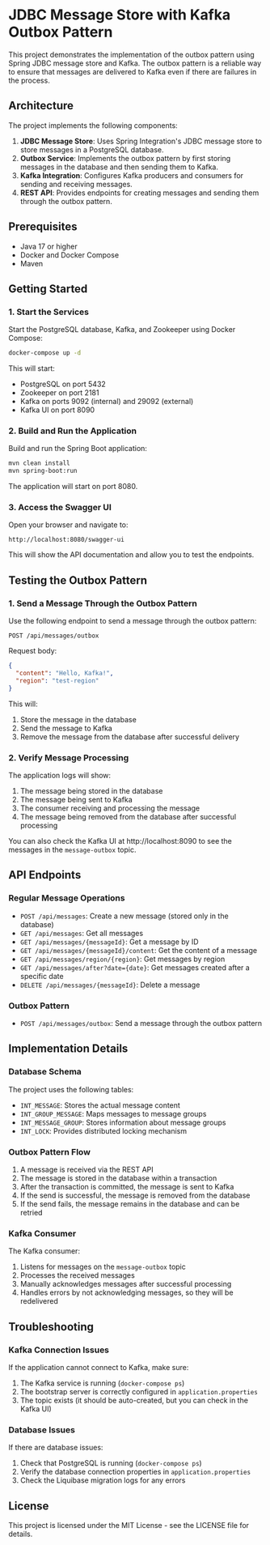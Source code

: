 # JDBC Message Store with Kafka Outbox Pattern

This project demonstrates the implementation of the outbox pattern using Spring JDBC message store and Kafka. The outbox pattern is a reliable way to ensure that messages are delivered to Kafka even if there are failures in the process.

## Architecture

The project implements the following components:

1. **JDBC Message Store**: Uses Spring Integration's JDBC message store to store messages in a PostgreSQL database.
2. **Outbox Service**: Implements the outbox pattern by first storing messages in the database and then sending them to Kafka.
3. **Kafka Integration**: Configures Kafka producers and consumers for sending and receiving messages.
4. **REST API**: Provides endpoints for creating messages and sending them through the outbox pattern.

## Prerequisites

- Java 17 or higher
- Docker and Docker Compose
- Maven

## Getting Started

### 1. Start the Services

Start the PostgreSQL database, Kafka, and Zookeeper using Docker Compose:

```bash
docker-compose up -d
```

This will start:
- PostgreSQL on port 5432
- Zookeeper on port 2181
- Kafka on ports 9092 (internal) and 29092 (external)
- Kafka UI on port 8090

### 2. Build and Run the Application

Build and run the Spring Boot application:

```bash
mvn clean install
mvn spring-boot:run
```

The application will start on port 8080.

### 3. Access the Swagger UI

Open your browser and navigate to:

```
http://localhost:8080/swagger-ui
```

This will show the API documentation and allow you to test the endpoints.

## Testing the Outbox Pattern

### 1. Send a Message Through the Outbox Pattern

Use the following endpoint to send a message through the outbox pattern:

```
POST /api/messages/outbox
```

Request body:
```json
{
  "content": "Hello, Kafka!",
  "region": "test-region"
}
```

This will:
1. Store the message in the database
2. Send the message to Kafka
3. Remove the message from the database after successful delivery

### 2. Verify Message Processing

The application logs will show:
1. The message being stored in the database
2. The message being sent to Kafka
3. The consumer receiving and processing the message
4. The message being removed from the database after successful processing

You can also check the Kafka UI at http://localhost:8090 to see the messages in the `message-outbox` topic.

## API Endpoints

### Regular Message Operations

- `POST /api/messages`: Create a new message (stored only in the database)
- `GET /api/messages`: Get all messages
- `GET /api/messages/{messageId}`: Get a message by ID
- `GET /api/messages/{messageId}/content`: Get the content of a message
- `GET /api/messages/region/{region}`: Get messages by region
- `GET /api/messages/after?date={date}`: Get messages created after a specific date
- `DELETE /api/messages/{messageId}`: Delete a message

### Outbox Pattern

- `POST /api/messages/outbox`: Send a message through the outbox pattern

## Implementation Details

### Database Schema

The project uses the following tables:
- `INT_MESSAGE`: Stores the actual message content
- `INT_GROUP_MESSAGE`: Maps messages to message groups
- `INT_MESSAGE_GROUP`: Stores information about message groups
- `INT_LOCK`: Provides distributed locking mechanism

### Outbox Pattern Flow

1. A message is received via the REST API
2. The message is stored in the database within a transaction
3. After the transaction is committed, the message is sent to Kafka
4. If the send is successful, the message is removed from the database
5. If the send fails, the message remains in the database and can be retried

### Kafka Consumer

The Kafka consumer:
1. Listens for messages on the `message-outbox` topic
2. Processes the received messages
3. Manually acknowledges messages after successful processing
4. Handles errors by not acknowledging messages, so they will be redelivered

## Troubleshooting

### Kafka Connection Issues

If the application cannot connect to Kafka, make sure:
1. The Kafka service is running (`docker-compose ps`)
2. The bootstrap server is correctly configured in `application.properties`
3. The topic exists (it should be auto-created, but you can check in the Kafka UI)

### Database Issues

If there are database issues:
1. Check that PostgreSQL is running (`docker-compose ps`)
2. Verify the database connection properties in `application.properties`
3. Check the Liquibase migration logs for any errors

## License

This project is licensed under the MIT License - see the LICENSE file for details.
